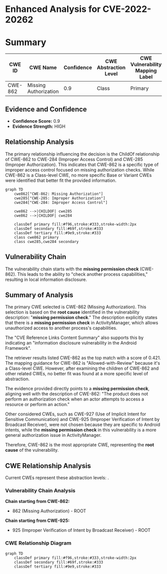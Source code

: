 # Enhanced Analysis for CVE-2022-20262

# Summary
| CWE ID | CWE Name | Confidence | CWE Abstraction Level | CWE Vulnerability Mapping Label | CWE-Vulnerability Mapping Notes |
|---|---|---|---|---|---|
| CWE-862 | Missing Authorization | 0.9 | Class | Primary | Allowed-with-Review |

## Evidence and Confidence

*   **Confidence Score:** 0.9
*   **Evidence Strength:** HIGH

## Relationship Analysis
The primary relationship influencing the decision is the ChildOf relationship of CWE-862 to CWE-284 (Improper Access Control) and CWE-285 (Improper Authorization). This indicates that CWE-862 is a specific type of improper access control focused on missing authorization checks. While CWE-862 is a Class-level CWE, no more specific Base or Variant CWEs were identified that better fit the provided information.

```mermaid
graph TD
    cwe862["CWE-862: Missing Authorization"]
    cwe285["CWE-285: Improper Authorization"]
    cwe284["CWE-284: Improper Access Control"]
    
    cwe862 -->|CHILDOF| cwe285
    cwe862 -->|CHILDOF| cwe284
    
    classDef primary fill:#f96,stroke:#333,stroke-width:2px
    classDef secondary fill:#69f,stroke:#333
    classDef tertiary fill:#9e9,stroke:#333
    class cwe862 primary
    class cwe285,cwe284 secondary
```

## Vulnerability Chain
The vulnerability chain starts with the **missing permission check** (CWE-862). This leads to the ability to "check another process capabilities," resulting in local information disclosure.

## Summary of Analysis
The primary CWE selected is CWE-862 (Missing Authorization). This selection is based on the **root cause** identified in the vulnerability description: "**missing permission check**." The description explicitly states that there is a **missing permission check** in ActivityManager, which allows unauthorized access to another process's capabilities.

The "CVE Reference Links Content Summary" also supports this by indicating an "information disclosure vulnerability in the Android Framework".

The retriever results listed CWE-862 as the top match with a score of 0.421. The mapping guidance for CWE-862 is "Allowed-with-Review" because it's a Class-level CWE. However, after examining the children of CWE-862 and other related CWEs, no better fit was found at a more specific level of abstraction.

The evidence provided directly points to a **missing permission check**, aligning well with the description of CWE-862: "The product does not perform an authorization check when an actor attempts to access a resource or perform an action."

Other considered CWEs, such as CWE-927 (Use of Implicit Intent for Sensitive Communication) and CWE-925 (Improper Verification of Intent by Broadcast Receiver), were not chosen because they are specific to Android intents, while the **missing permission check** in this vulnerability is a more general authorization issue in ActivityManager.

Therefore, CWE-862 is the most appropriate CWE, representing the **root cause** of the vulnerability.


## CWE Relationship Analysis

Current CWEs represent these abstraction levels: .


### Vulnerability Chain Analysis

**Chain starting from CWE-862:**
- 862 (Missing Authorization) - ROOT


**Chain starting from CWE-925:**
- 925 (Improper Verification of Intent by Broadcast Receiver) - ROOT



### CWE Relationship Diagram

```mermaid
graph TD
    classDef primary fill:#f96,stroke:#333,stroke-width:2px
    classDef secondary fill:#69f,stroke:#333
    classDef tertiary fill:#9e9,stroke:#333
```